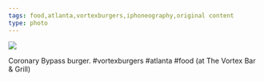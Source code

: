 ```yaml
---
tags: food,atlanta,vortexburgers,iphoneography,original content
type: photo
---
```

<img src="http://24.media.tumblr.com/tumblr_mc9b89MSeZ1rdkc0do1_1280.jpg" />

Coronary Bypass burger. #vortexburgers #atlanta #food (at The Vortex Bar & Grill)
